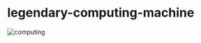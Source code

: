 # legendary-computing-machine

![computing](https://user-images.githubusercontent.com/88343647/172624509-9d10b2d7-9545-4c79-b9dd-ff232cc88eb0.png)

